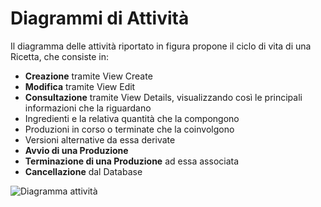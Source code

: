 # Diagrammi di Attività

Il diagramma delle attività riportato in figura propone il ciclo di vita di una Ricetta, che consiste in:
* **Creazione** tramite View Create
* **Modifica** tramite View Edit
* **Consultazione** tramite View Details, visualizzando così le principali informazioni che la riguardano
 * Ingredienti e la relativa quantità che la compongono
 * Produzioni in corso o terminate che la coinvolgono
 * Versioni alternative da essa derivate
* **Avvio di una Produzione**
* **Terminazione di una Produzione** ad essa associata
* **Cancellazione** dal Database


![Diagramma attività](https://i.imgur.com/VP35oJH.jpg)
